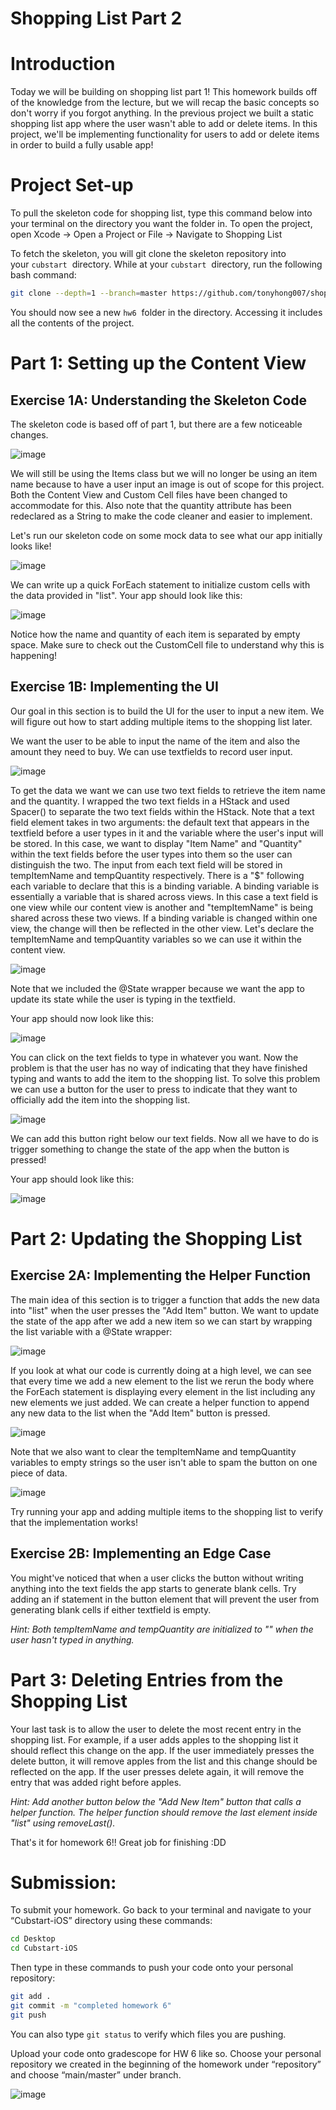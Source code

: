 # ****Shopping List Part 2****
# ****Introduction****

Today we will be building on shopping list part 1! This homework builds off of the knowledge from the lecture, but we will recap the basic concepts so don't worry if you forgot anything. In the previous project we built a static shopping list app where the user wasn't able to add or delete items. In this project, we'll be implementing functionality for users to add or delete items in order to build a fully usable app!

# ****Project Set-up****

To pull the skeleton code for shopping list, type this command below into your terminal on the directory you want the folder in. To open the project, open Xcode → Open a Project or File → Navigate to Shopping List

To fetch the skeleton, you will git clone the skeleton repository into your `cubstart`
 directory. While at your `cubstart`
 directory, run the following bash command:

```bash
git clone --depth=1 --branch=master https://github.com/tonyhong007/shopping_list_part2 hw6 && rm -rf ./hw6/.git
```

You should now see a new `hw6`
 folder in the directory. Accessing it includes all the contents of the project.

# ****Part 1: Setting up the Content View****

## ****Exercise 1A: Understanding the Skeleton Code****

The skeleton code is based off of part 1, but there are a few noticeable changes.

![image](https://user-images.githubusercontent.com/71753465/197104374-949666d9-f473-4103-8734-4b4cfd291c89.png)

We will still be using the Items class but we will no longer be using an item name because to have a user input an image is out of scope for this project. Both the Content View and Custom Cell files have been changed to accommodate for this. Also note that the quantity attribute has been redeclared as a String to make the code cleaner and easier to implement.

Let's run our skeleton code on some mock data to see what our app initially looks like!

![image](https://user-images.githubusercontent.com/71753465/197104421-4f1c2db4-cdd0-43c6-b9e7-2e10bb34e489.png)

We can write up a quick ForEach statement to initialize custom cells with the data provided in "list". Your app should look like this:

![image](https://user-images.githubusercontent.com/71753465/197104442-eefbb599-67d2-4836-a52e-9c7f7615e24f.png)

Notice how the name and quantity of each item is separated by empty space. Make sure to check out the CustomCell file to understand why this is happening!

## ****Exercise 1B: Implementing the UI****

Our goal in this section is to build the UI for the user to input a new item. We will figure out how to start adding multiple items to the shopping list later.

We want the user to be able to input the name of the item and also the amount they need to buy. We can use textfields to record user input.

![image](https://user-images.githubusercontent.com/71753465/197104518-f087b202-06dd-4a56-a9b4-6469c00a95ba.png)

To get the data we want we can use two text fields to retrieve the item name and the quantity. I wrapped the two text fields in a HStack and used Spacer() to separate the two text fields within the HStack. Note that a text field element takes in two arguments: the default text that appears in the textfield before a user types in it and the variable where the user's input will be stored. In this case, we want to display "Item Name" and "Quantity" within the text fields before the user types into them so the user can distinguish the two. The input from each text field will be stored in tempItemName and tempQuantity respectively. There is a "$" following each variable to declare that this is a binding variable. A binding variable is essentially a variable that is shared across views. In this case a text field is one view while our content view is another and "tempItemName" is being shared across these two views. If a binding variable is changed within one view, the change will then be reflected in the other view. Let's declare the tempItemName and tempQuantity variables so we can use it within the content view.

![image](https://user-images.githubusercontent.com/71753465/197104537-569da6bc-b517-4388-8759-1bfd8a130e98.png)

Note that we included the @State wrapper because we want the app to update its state while the user is typing in the textfield.

Your app should now look like this:

![image](https://user-images.githubusercontent.com/71753465/197104566-a2bb7536-ea19-4f7f-a487-1aee4e5b6fe2.png)

You can click on the text fields to type in whatever you want. Now the problem is that the user has no way of indicating that they have finished typing and wants to add the item to the shopping list. To solve this problem we can use a button for the user to press to indicate that they want to officially add the item into the shopping list.

![image](https://user-images.githubusercontent.com/71753465/197104579-8eba2d33-841a-4d9e-9147-5d74d1aa5e83.png)

We can add this button right below our text fields. Now all we have to do is trigger something to change the state of the app when the button is pressed!

Your app should look like this:

![image](https://user-images.githubusercontent.com/71753465/197104616-e7235526-d437-4d45-99b8-11ba7b27ee95.png)

# ****Part 2: Updating the Shopping List****

## ****Exercise 2A: Implementing the Helper Function****

The main idea of this section is to trigger a function that adds the new data into "list" when the user presses the "Add Item" button. We want to update the state of the app after we add a new item so we can start by wrapping the list variable with a @State wrapper:

![image](https://user-images.githubusercontent.com/71753465/197104633-8a9e334b-2963-44ab-b1b0-1e20b2ce43d3.png)

If you look at what our code is currently doing at a high level, we can see that every time we add a new element to the list we rerun the body where the ForEach statement is displaying every element in the list including any new elements we just added. We can create a helper function to append any new data to the list when the "Add Item" button is pressed.

![image](https://user-images.githubusercontent.com/71753465/197104651-7959e2b5-13f2-45dd-8104-6b60f511c67b.png)

Note that we also want to clear the tempItemName and tempQuantity variables to empty strings so the user isn't able to spam the button on one piece of data.

![image](https://user-images.githubusercontent.com/71753465/197104676-0ae0b0e2-73ab-4858-bbeb-d5b99001b138.png)

Try running your app and adding multiple items to the shopping list to verify that the implementation works!

## ****Exercise 2B: Implementing an Edge Case****

You might've noticed that when a user clicks the button without writing anything into the text fields the app starts to generate blank cells. Try adding an if statement in the button element that will prevent the user from generating blank cells if either textfield is empty.

_Hint: Both tempItemName and tempQuantity are initialized to "" when the user hasn't typed in anything._

# ****Part 3: Deleting Entries from the Shopping List****

Your last task is to allow the user to delete the most recent entry in the shopping list. For example, if a user adds apples to the shopping list it should reflect this change on the app. If the user immediately presses the delete button, it will remove apples from the list and this change should be reflected on the app. If the user presses delete again, it will remove the entry that was added right before apples.

_Hint: Add another button below the "Add New Item" button that calls a helper function. The helper function should remove the last element inside "list" using removeLast()._

That's it for homework 6!! Great job for finishing :DD

# Submission:

To submit your homework. Go back to your terminal and navigate to your “Cubstart-iOS” directory using these commands:

```bash
cd Desktop
cd Cubstart-iOS
```

Then type in these commands to push your code onto your personal repository:

```bash
git add .
git commit -m "completed homework 6"
git push
```

You can also type `git status` to verify which files you are pushing.

Upload your code onto gradescope for HW 6 like so. Choose your personal repository we created in the beginning of the homework under “repository” and choose “main/master” under branch.

![image](https://user-images.githubusercontent.com/64179036/191868700-7a68570a-bf24-403a-9fbf-89dc57cf9d1b.png)
